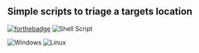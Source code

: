 ## Simple scripts to triage a targets location
[![forthebadge](https://forthebadge.com/images/badges/made-with-python.svg)](https://forthebadge.com) 
![Shell Script](https://img.shields.io/badge/shell_script-%23121011.svg?style=for-the-badge&logo=gnu-bash&logoColor=white) 

![Windows](https://img.shields.io/badge/Windows-0078D6?style=for-the-badge&logo=windows&logoColor=white) ![Linux](https://img.shields.io/badge/Linux-FCC624?style=for-the-badge&logo=linux&logoColor=black)
